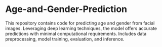 # Age-and-Gender-Prediction
This repository contains code for predicting age and gender from facial images. Leveraging deep learning techniques, the model offers accurate predictions with minimal computational requirements. Includes data preprocessing, model training, evaluation, and inference.
